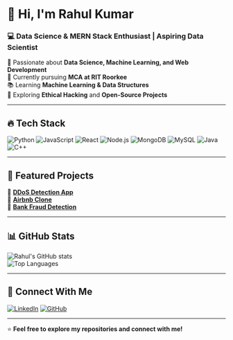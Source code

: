 # 👋 Hi, I'm Rahul Kumar  

### 💻 Data Science & MERN Stack Enthusiast | Aspiring Data Scientist  

🚀 Passionate about **Data Science, Machine Learning, and Web Development**  
🎯 Currently pursuing **MCA at RIT Roorkee**  
📚 Learning **Machine Learning & Data Structures**  
🌱 Exploring **Ethical Hacking** and **Open-Source Projects**  

---

## 🔥 Tech Stack
![Python](https://img.shields.io/badge/Python-3776AB?style=for-the-badge&logo=python&logoColor=white)
![JavaScript](https://img.shields.io/badge/JavaScript-F7DF1E?style=for-the-badge&logo=javascript&logoColor=black)
![React](https://img.shields.io/badge/React-61DAFB?style=for-the-badge&logo=react&logoColor=black)
![Node.js](https://img.shields.io/badge/Node.js-339933?style=for-the-badge&logo=nodedotjs&logoColor=white)
![MongoDB](https://img.shields.io/badge/MongoDB-4EA94B?style=for-the-badge&logo=mongodb&logoColor=white)
![MySQL](https://img.shields.io/badge/MySQL-005C84?style=for-the-badge&logo=mysql&logoColor=white)
![Java](https://img.shields.io/badge/Java-ED8B00?style=for-the-badge&logo=openjdk&logoColor=white)
![C++](https://img.shields.io/badge/C++-00599C?style=for-the-badge&logo=cplusplus&logoColor=white)

---

## 📌 Featured Projects
🔹 [**DDoS Detection App**](https://github.com/Mr-rahulgupta/ddos-detection)  
🔹 [**Airbnb Clone**](https://github.com/Mr-rahulgupta/airbnb-clone)  
🔹 [**Bank Fraud Detection**](https://github.com/Mr-rahulgupta/bank-fraud-detection)  

---

## 📊 GitHub Stats
![Rahul's GitHub stats](https://github-readme-stats.vercel.app/api?username=Mr-rahulgupta&show_icons=true&theme=radical)  
![Top Languages](https://github-readme-stats.vercel.app/api/top-langs/?username=Mr-rahulgupta&layout=compact&theme=radical)

---

## 🔗 Connect With Me  
[![LinkedIn](https://img.shields.io/badge/LinkedIn-0077B5?style=for-the-badge&logo=linkedin&logoColor=white)](https://www.linkedin.com/in/rahul-gupta-datascientist)
[![GitHub](https://img.shields.io/badge/GitHub-100000?style=for-the-badge&logo=github&logoColor=white)](https://github.com/Mr-rahulgupta)

---

⭐ **Feel free to explore my repositories and connect with me!**
